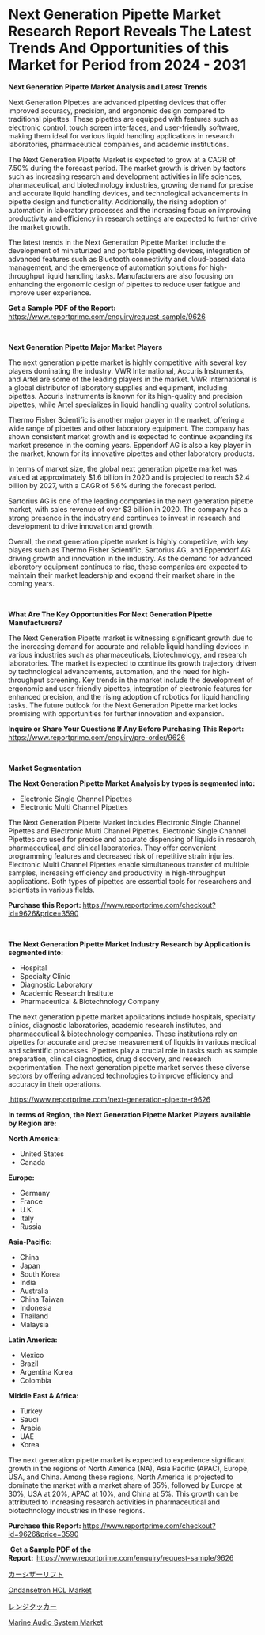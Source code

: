 <p><h1>Next Generation Pipette Market Research Report Reveals The Latest Trends And Opportunities of this Market for Period from 2024 - 2031</h1></p><p><strong>Next Generation Pipette Market Analysis and Latest Trends</strong></p>
<p><p>Next Generation Pipettes are advanced pipetting devices that offer improved accuracy, precision, and ergonomic design compared to traditional pipettes. These pipettes are equipped with features such as electronic control, touch screen interfaces, and user-friendly software, making them ideal for various liquid handling applications in research laboratories, pharmaceutical companies, and academic institutions.</p><p>The Next Generation Pipette Market is expected to grow at a CAGR of 7.50% during the forecast period. The market growth is driven by factors such as increasing research and development activities in life sciences, pharmaceutical, and biotechnology industries, growing demand for precise and accurate liquid handling devices, and technological advancements in pipette design and functionality. Additionally, the rising adoption of automation in laboratory processes and the increasing focus on improving productivity and efficiency in research settings are expected to further drive the market growth.</p><p>The latest trends in the Next Generation Pipette Market include the development of miniaturized and portable pipetting devices, integration of advanced features such as Bluetooth connectivity and cloud-based data management, and the emergence of automation solutions for high-throughput liquid handling tasks. Manufacturers are also focusing on enhancing the ergonomic design of pipettes to reduce user fatigue and improve user experience.</p></p>
<p><strong>Get a Sample PDF of the Report:&nbsp;</strong> <a href="https://www.reportprime.com/enquiry/request-sample/9626">https://www.reportprime.com/enquiry/request-sample/9626</a></p>
<p>&nbsp;</p>
<p><strong>Next Generation Pipette Major Market Players</strong></p>
<p><p>The next generation pipette market is highly competitive with several key players dominating the industry. VWR International, Accuris Instruments, and Artel are some of the leading players in the market. VWR International is a global distributor of laboratory supplies and equipment, including pipettes. Accuris Instruments is known for its high-quality and precision pipettes, while Artel specializes in liquid handling quality control solutions.</p><p>Thermo Fisher Scientific is another major player in the market, offering a wide range of pipettes and other laboratory equipment. The company has shown consistent market growth and is expected to continue expanding its market presence in the coming years. Eppendorf AG is also a key player in the market, known for its innovative pipettes and other laboratory products.</p><p>In terms of market size, the global next generation pipette market was valued at approximately $1.6 billion in 2020 and is projected to reach $2.4 billion by 2027, with a CAGR of 5.6% during the forecast period.</p><p>Sartorius AG is one of the leading companies in the next generation pipette market, with sales revenue of over $3 billion in 2020. The company has a strong presence in the industry and continues to invest in research and development to drive innovation and growth.</p><p>Overall, the next generation pipette market is highly competitive, with key players such as Thermo Fisher Scientific, Sartorius AG, and Eppendorf AG driving growth and innovation in the industry. As the demand for advanced laboratory equipment continues to rise, these companies are expected to maintain their market leadership and expand their market share in the coming years.</p></p>
<p>&nbsp;</p>
<p><strong>What Are The Key Opportunities For Next Generation Pipette Manufacturers?</strong></p>
<p><p>The Next Generation Pipette market is witnessing significant growth due to the increasing demand for accurate and reliable liquid handling devices in various industries such as pharmaceuticals, biotechnology, and research laboratories. The market is expected to continue its growth trajectory driven by technological advancements, automation, and the need for high-throughput screening. Key trends in the market include the development of ergonomic and user-friendly pipettes, integration of electronic features for enhanced precision, and the rising adoption of robotics for liquid handling tasks. The future outlook for the Next Generation Pipette market looks promising with opportunities for further innovation and expansion.</p></p>
<p><strong>Inquire or Share Your Questions If Any Before Purchasing This Report:</strong> <a href="https://www.reportprime.com/enquiry/pre-order/9626">https://www.reportprime.com/enquiry/pre-order/9626</a></p>
<p>&nbsp;</p>
<p><strong>Market Segmentation</strong></p>
<p><strong>The Next Generation Pipette Market Analysis by types is segmented into:</strong></p>
<p><ul><li>Electronic Single Channel Pipettes</li><li>Electronic Multi Channel Pipettes</li></ul></p>
<p><p>The Next Generation Pipette Market includes Electronic Single Channel Pipettes and Electronic Multi Channel Pipettes. Electronic Single Channel Pipettes are used for precise and accurate dispensing of liquids in research, pharmaceutical, and clinical laboratories. They offer convenient programming features and decreased risk of repetitive strain injuries. Electronic Multi Channel Pipettes enable simultaneous transfer of multiple samples, increasing efficiency and productivity in high-throughput applications. Both types of pipettes are essential tools for researchers and scientists in various fields.</p></p>
<p><strong>Purchase this Report:&nbsp;</strong><a href="https://www.reportprime.com/checkout?id=9626&price=3590">https://www.reportprime.com/checkout?id=9626&price=3590</a></p>
<p>&nbsp;</p>
<p><strong>The Next Generation Pipette Market Industry Research by Application is segmented into:</strong></p>
<p><ul><li>Hospital</li><li>Specialty Clinic</li><li>Diagnostic Laboratory</li><li>Academic Research Institute</li><li>Pharmaceutical & Biotechnology Company</li></ul></p>
<p><p>The next generation pipette market applications include hospitals, specialty clinics, diagnostic laboratories, academic research institutes, and pharmaceutical & biotechnology companies. These institutions rely on pipettes for accurate and precise measurement of liquids in various medical and scientific processes. Pipettes play a crucial role in tasks such as sample preparation, clinical diagnostics, drug discovery, and research experimentation. The next generation pipette market serves these diverse sectors by offering advanced technologies to improve efficiency and accuracy in their operations.</p></p>
<p><a href="https://www.reportprime.com/next-generation-pipette-r9626">&nbsp;https://www.reportprime.com/next-generation-pipette-r9626</a></p>
<p><strong>In terms of Region, the Next Generation Pipette Market Players available by Region are:</strong></p>
<p>
    <p> <strong> North America: </strong>
        <ul>
            <li>United States</li>
            <li>Canada</li>
        </ul>
        </p> 
    <p> <strong> Europe: </strong>
        <ul>
            <li>Germany</li>
            <li>France</li>
            <li>U.K.</li>
            <li>Italy</li>
            <li>Russia</li>
        </ul>
        </p> 
    <p> <strong> Asia-Pacific: </strong>
        <ul>
            <li>China</li>
            <li>Japan</li>
            <li>South Korea</li>
            <li>India</li>
            <li>Australia</li>
            <li>China Taiwan</li>
            <li>Indonesia</li>
            <li>Thailand</li>
            <li>Malaysia</li>
        </ul>
        </p> 
    <p> <strong> Latin America: </strong>
        <ul>
            <li>Mexico</li>
            <li>Brazil</li>
            <li>Argentina Korea</li>
            <li>Colombia</li>
        </ul>
        </p> 
    <p> <strong> Middle East & Africa: </strong>
        <ul>
            <li>Turkey</li>
            <li>Saudi</li>
            <li>Arabia</li>
            <li>UAE</li>
            <li>Korea</li>
        </ul>
    </p>
    </p>
<p><p>The next generation pipette market is expected to experience significant growth in the regions of North America (NA), Asia Pacific (APAC), Europe, USA, and China. Among these regions, North America is projected to dominate the market with a market share of 35%, followed by Europe at 30%, USA at 20%, APAC at 10%, and China at 5%. This growth can be attributed to increasing research activities in pharmaceutical and biotechnology industries in these regions.</p></p>
<p><strong>Purchase this Report: </strong><a href="https://www.reportprime.com/checkout?id=9626&price=3590">https://www.reportprime.com/checkout?id=9626&price=3590</a></p>
<p>&nbsp;<strong>Get a Sample PDF of the Report:&nbsp;&nbsp;</strong><a href="https://www.reportprime.com/enquiry/request-sample/9626">https://www.reportprime.com/enquiry/request-sample/9626</a></p>
<p><strong></strong></p>
<p><p><a href="https://medium.com/@jodyomenick9056/2024%E5%B9%B4%E3%81%8B%E3%82%892031%E5%B9%B4%E3%81%BE%E3%81%A7%E3%81%AE%E6%9C%9F%E9%96%93%E3%81%AE%E3%81%9F%E3%82%81%E3%81%AE%E8%BB%8A%E3%81%AE%E3%82%B9%E3%82%AD%E3%83%A3%E3%83%AA%E3%83%95%E3%83%88%E5%B8%82%E5%A0%B4%E5%88%86%E6%9E%90%E3%81%A8%E3%82%B5%E3%82%A4%E3%82%BA%E4%BA%88%E6%B8%AC-bd1d46c6610d">カーシザーリフト</a></p><p><a href="https://www.linkedin.com/pulse/ondansetron-hcl-market-size-2024-2031-global-industrial-8wq8e?trackingId=Ukl99x5tmueNXh7N%2FFKsJQ%3D%3D">Ondansetron HCL Market</a></p><p><a href="https://medium.com/@adaming121/%E3%83%AC%E3%83%B3%E3%82%B8%E3%82%B3%E3%83%B3%E3%83%AD%E5%B8%82%E5%A0%B4-%E7%A8%AE%E9%A1%9E-%E7%94%A8%E9%80%94-%E5%9C%B0%E7%90%86%E3%81%AB%E3%82%88%E3%82%8B%E5%8C%85%E6%8B%AC%E7%9A%84%E8%A9%95%E4%BE%A1-c9a780d3aa35">レンジクッカー</a></p><p><a href="https://www.linkedin.com/pulse/marine-audio-system-market-challenges-opportunities-growth-vfltc?trackingId=xDn9m6bn2LTgxI2vjpmyiQ%3D%3D">Marine Audio System Market</a></p></p>
